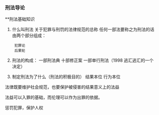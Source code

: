 ### 刑法导论

**刑法基础知识

1. 什么叫刑法
关于犯罪与刑罚的法律规范的总称
任何一部法要称之为刑法的话由两个部分组成：

		犯罪论
		后果轮

2. 刑法的构成：
一部刑法典
十部修正案
一部单行刑法（1998 逃汇逃汇的一个决定）

3. 制定刑法为了什么（刑法的积极目的）
结果本位
行为本位

法律既要维护社会规范，也要保护被侵害的结果意义上的法益

法益可以入罪的基础，而伦理可以作为出罪的依据。

惩罚犯罪，保护人权





























